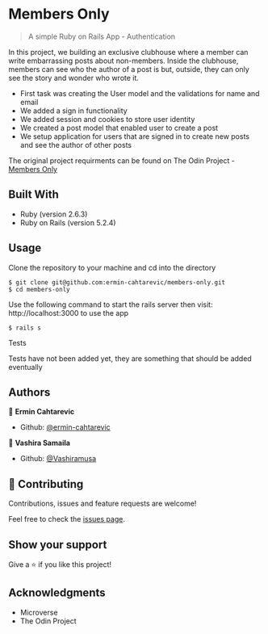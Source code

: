 # Members Only

> A simple Ruby on Rails App - Authentication


In this project, we building an exclusive clubhouse where a member can write embarrassing posts about non-members. Inside the clubhouse, members can see who the author of a post is but, outside, they can only see the story and wonder who wrote it.
 - First task was creating the User model and the validations for name and email
 - We added a sign in functionality
 - We added session and cookies to store user identity
 - We created a post model that enabled user to create a post
 - We setup application for users that are signed in to create new posts and see the author of other posts

 The original project requirments can be found on The Odin Project - [Members Only](https://www.theodinproject.com/courses/ruby-on-rails/lessons/authentication#project-2-members-only )

## Built With

- Ruby (version 2.6.3)
- Ruby on Rails (version 5.2.4)

## Usage

Clone the repository to your machine and cd into the directory

````
$ git clone git@github.com:ermin-cahtarevic/members-only.git
$ cd members-only
````
Use the following command to start the rails server then visit: http://localhost:3000 to use the app
````
$ rails s
````
Tests

Tests have not been added yet, they are something that should be added eventually

## Authors

👤 **Ermin Cahtarevic**

- Github: [@ermin-cahtarevic](https://github.com/ermin-cahtarevic)

👤 **Vashira Samaila**

- Github: [@Vashiramusa](https://github.com/Vashiramusa)

## 🤝 Contributing

Contributions, issues and feature requests are welcome!

Feel free to check the [issues page](https://github.com/ermin-cahtarevic/members-only/issues ).

## Show your support

Give a ⭐️ if you like this project!

## Acknowledgments

- Microverse
- The Odin Project
